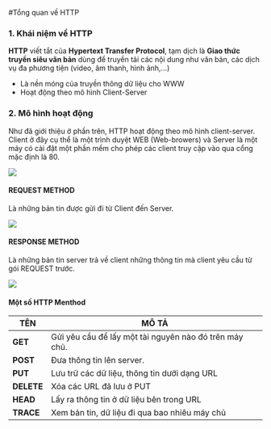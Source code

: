 #Tổng quan về HTTP

### 1. Khái niệm về HTTP

**HTTP** viết tắt của **Hypertext Transfer Protocol**, tạm dịch là **Giao thức truyền siêu văn bản** dùng để truyền tải các nội dung như văn bản, các dịch vụ đa phương tiện (video, âm thanh, hình ảnh,...)
- Là nền móng của truyền thông dữ liệu cho WWW
- Hoạt động theo mô hình Client-Server

### 2. Mô hình hoạt động

Như đã giới thiệu ở phần trên, HTTP hoạt động theo mô hình client-server. Client ở đây cụ thể là một trình duyệt WEB (Web-browers) và Server là một máy có cài đặt một phần mềm cho phép các client truy cập vào qua cổng mặc định là 80.

<img src="http://www.bloggedbychris.com/wp-content/uploads/2013/10/image004.png" />

#### REQUEST METHOD

Là những bản tin được gửi đi từ Client đến Server.

<img src="http://img.prntscr.com/img?url=http://i.imgur.com/UEypQ2Z.png" >

#### RESPONSE METHOD

Là những bản tin server trả về client những thông tin mà client yêu cầu từ gói REQUEST trước.

<img src="http://img.prntscr.com/img?url=http://i.imgur.com/vgEG4Qz.png" />

#### Một số HTTP Menthod
| TÊN | MÔ TẢ |
|---|---|
|**GET**| Gửi yêu cầu để lấy một tài nguyên nào đó trên máy chủ.|
|**POST**| Đưa thông tin lên server.|
|**PUT**| Lưu trữ các dữ liệu, thông tin dưới dạng URL |
|**DELETE**| Xóa các URL đã lưu ở PUT |
| **HEAD**| Lấy ra thông tin ở dữ liệu bên trong URL |
| **TRACE**| Xem bản tin, dữ liệu đi qua bao nhiêu máy chủ |


